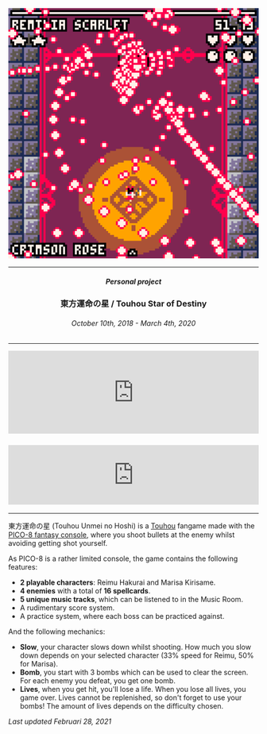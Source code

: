 <img src="assets/images/tunh@2x.gif" />

---

<h5 align="center">Personal project</h5>

<h3 align="center">東方運命の星 / Touhou Star of Destiny</h3>

<h6 align="center">October 10th, 2018 - March 4th, 2020</h6>

---

<div style="display:flex; justify-content:center">
  <div style="max-width:700px">
    <iframe
      src="https://itch.io/embed/581378"
      width="100%"
      height="167"
      frameborder="0"
    >
      <a href="https://chrono-dave.itch.io/unh">
        Touhou ~ Unmei no Hoshi ~ / 東方運命の星 by chronoDave
      </a>
    </iframe>
    <iframe
      style="border:0; width:100%; height:120px; margin-top:20px"
      src="https://bandcamp.com/EmbeddedPlayer/album=1895131296/size=large/bgcol=ffffff/linkcol=333333/tracklist=false/artwork=small/transparent=true/" seamless
    >
      <a href="https://chronodave.bandcamp.com/album/original-soundtrack">
        東方運命の星 Original Soundtrack by Chronocide
      </a>
    </iframe>
  </div>
</div>

---

東方運命の星 (Touhou Unmei no Hoshi) is a [Touhou](https://en.wikipedia.org/wiki/Touhou_Project) fangame made with the [PICO-8 fantasy console](https://www.lexaloffle.com/pico-8.php), where you shoot bullets at the enemy whilst avoiding getting shot yourself.

As PICO-8 is a rather limited console, the game contains the following features:

 - **2 playable characters**: Reimu Hakurai and Marisa Kirisame.
 - **4 enemies** with a total of **16 spellcards**.
 - **5 unique music tracks**, which can be listened to in the Music Room.
 - A rudimentary score system.
 - A practice system, where each boss can be practiced against.

And the following mechanics:

 - **Slow**, your character slows down whilst shooting. How much you slow down depends on your selected character (33% speed for Reimu, 50% for Marisa).
 - **Bomb**, you start with 3 bombs which can be used to clear the screen. For each enemy you defeat, you get one bomb.
 - **Lives**, when you get hit, you'll lose a life. When you lose all lives, you game over. Lives cannot be replenished, so don't forget to use your bombs! The amount of lives depends on the difficulty chosen.

<i>Last updated Februari 28, 2021</i>
